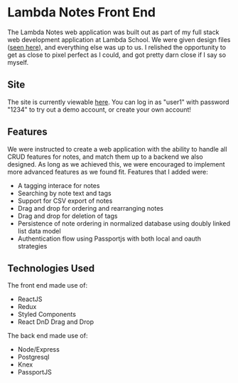 # Lambda Notes Front End

The Lambda Notes web application was built out as part of my full stack web development application at Lambda School. We were given design files ([seen here](front-end-project-designs)), and everything else was up to us. I relished the opportunity to get as close to pixel perfect as I could, and got pretty darn close if I say so myself.

## Site

The site is currently viewable [here](https://kam-lambda-notes.netlify.com/). You can log in as "user1" with password "1234" to try out a demo account, or create your own account!

## Features

We were instructed to create a web application with the ability to handle all CRUD features for notes, and match them up to a backend we also designed. As long as we achieved this, we were encouraged to implement more advanced features as we found fit. Features that I added were:
- A tagging interace for notes
- Searching by note text and tags
- Support for CSV export of notes
- Drag and drop for ordering and rearranging notes
- Drag and drop for deletion of tags
- Persistence of note ordering in normalized database using doubly linked list data model
- Authentication flow using Passportjs with both local and oauth strategies

## Technologies Used
The front end made use of:
- ReactJS
- Redux
- Styled Components
- React DnD Drag and Drop

The back end made use of:
- Node/Express
- Postgresql
- Knex
- PassportJS

